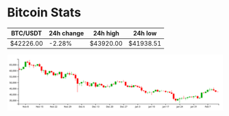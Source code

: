# Bitcoin Stats

BTC/USDT|24h change|24h high|24h low|
|---|---|---|---|
|$42226.00|-2.28%|$43920.00|$41938.51|

<img src="./chart.svg">
